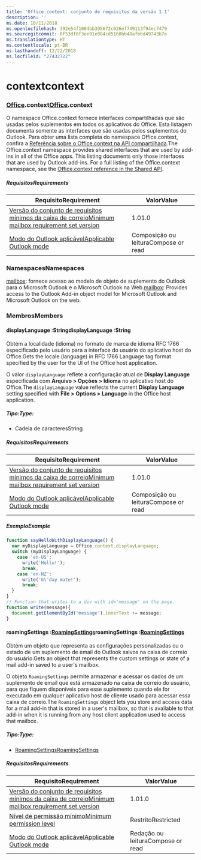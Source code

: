```yaml
---
title: 'Office.context: conjunto de requisitos da versão 1.1'
description: ''
ms.date: 10/11/2018
ms.openlocfilehash: 392e54f1004bb395672c026ef749113f94ec7479
ms.sourcegitcommit: 6f53df6f3ee91e084cd5160bb48afbbd49743b7e
ms.translationtype: HT
ms.contentlocale: pt-BR
ms.lasthandoff: 12/22/2018
ms.locfileid: "27432722"
---
```

# <a name="context"></a><span data-ttu-id="14c70-102">context</span><span class="sxs-lookup"><span data-stu-id="14c70-102">context</span></span>

### <a name="officeofficemdcontext"></a><span data-ttu-id="14c70-103">[Office](Office.md).context</span><span class="sxs-lookup"><span data-stu-id="14c70-103">[Office](Office.md).context</span></span>

<span data-ttu-id="14c70-p101">O namespace Office.context fornece interfaces compartilhadas que são usadas pelos suplementos em todos os aplicativos do Office. Esta listagem documenta somente as interfaces que são usadas pelos suplementos do Outlook. Para obter uma lista completa do namespace Office.context, confira a [Referência sobre o Office.context na API compartilhada](/javascript/api/office/office.context).</span><span class="sxs-lookup"><span data-stu-id="14c70-p101">The Office.context namespace provides shared interfaces that are used by add-ins in all of the Office apps. This listing documents only those interfaces that are used by Outlook add-ins. For a full listing of the Office.context namespace, see the [Office.context reference in the Shared API](/javascript/api/office/office.context).</span></span>


##### <a name="requirements"></a><span data-ttu-id="14c70-106">Requisitos</span><span class="sxs-lookup"><span data-stu-id="14c70-106">Requirements</span></span>

|<span data-ttu-id="14c70-107">Requisito</span><span class="sxs-lookup"><span data-stu-id="14c70-107">Requirement</span></span>| <span data-ttu-id="14c70-108">Valor</span><span class="sxs-lookup"><span data-stu-id="14c70-108">Value</span></span>|
|---|---|
|[<span data-ttu-id="14c70-109">Versão do conjunto de requisitos mínimos da caixa de correio</span><span class="sxs-lookup"><span data-stu-id="14c70-109">Minimum mailbox requirement set version</span></span>](/office/dev/add-ins/reference/requirement-sets/outlook-api-requirement-sets)| <span data-ttu-id="14c70-110">1.0</span><span class="sxs-lookup"><span data-stu-id="14c70-110">1.0</span></span>|
|[<span data-ttu-id="14c70-111">Modo do Outlook aplicável</span><span class="sxs-lookup"><span data-stu-id="14c70-111">Applicable Outlook mode</span></span>](https://docs.microsoft.com/outlook/add-ins/#extension-points)| <span data-ttu-id="14c70-112">Composição ou leitura</span><span class="sxs-lookup"><span data-stu-id="14c70-112">Compose or read</span></span>|

### <a name="namespaces"></a><span data-ttu-id="14c70-113">Namespaces</span><span class="sxs-lookup"><span data-stu-id="14c70-113">Namespaces</span></span>

<span data-ttu-id="14c70-114">[mailbox](office.context.mailbox.md): fornece acesso ao modelo de objeto de suplemento do Outlook para o Microsoft Outlook e o Microsoft Outlook na Web.</span><span class="sxs-lookup"><span data-stu-id="14c70-114">[mailbox](office.context.mailbox.md): Provides access to the Outlook Add-in object model for Microsoft Outlook and Microsoft Outlook on the web.</span></span>

### <a name="members"></a><span data-ttu-id="14c70-115">Membros</span><span class="sxs-lookup"><span data-stu-id="14c70-115">Members</span></span>

####  <a name="displaylanguage-string"></a><span data-ttu-id="14c70-116">displayLanguage :String</span><span class="sxs-lookup"><span data-stu-id="14c70-116">displayLanguage :String</span></span>

<span data-ttu-id="14c70-117">Obtém a localidade (idioma) no formato de marca de idioma RFC 1766 especificado pelo usuário para a interface do usuário do aplicativo host do Office.</span><span class="sxs-lookup"><span data-stu-id="14c70-117">Gets the locale (language) in RFC 1766 Language tag format specified by the user for the UI of the Office host application.</span></span>

<span data-ttu-id="14c70-118">O valor `displayLanguage` reflete a configuração atual de **Display Language** especificada com **Arquivo > Opções > Idioma** no aplicativo host do Office.</span><span class="sxs-lookup"><span data-stu-id="14c70-118">The `displayLanguage` value reflects the current **Display Language** setting specified with **File > Options > Language** in the Office host application.</span></span>

##### <a name="type"></a><span data-ttu-id="14c70-119">Tipo:</span><span class="sxs-lookup"><span data-stu-id="14c70-119">Type:</span></span>

*   <span data-ttu-id="14c70-120">Cadeia de caracteres</span><span class="sxs-lookup"><span data-stu-id="14c70-120">String</span></span>

##### <a name="requirements"></a><span data-ttu-id="14c70-121">Requisitos</span><span class="sxs-lookup"><span data-stu-id="14c70-121">Requirements</span></span>

|<span data-ttu-id="14c70-122">Requisito</span><span class="sxs-lookup"><span data-stu-id="14c70-122">Requirement</span></span>| <span data-ttu-id="14c70-123">Valor</span><span class="sxs-lookup"><span data-stu-id="14c70-123">Value</span></span>|
|---|---|
|[<span data-ttu-id="14c70-124">Versão do conjunto de requisitos mínimos da caixa de correio</span><span class="sxs-lookup"><span data-stu-id="14c70-124">Minimum mailbox requirement set version</span></span>](/office/dev/add-ins/reference/requirement-sets/outlook-api-requirement-sets)| <span data-ttu-id="14c70-125">1.0</span><span class="sxs-lookup"><span data-stu-id="14c70-125">1.0</span></span>|
|[<span data-ttu-id="14c70-126">Modo do Outlook aplicável</span><span class="sxs-lookup"><span data-stu-id="14c70-126">Applicable Outlook mode</span></span>](https://docs.microsoft.com/outlook/add-ins/#extension-points)| <span data-ttu-id="14c70-127">Composição ou leitura</span><span class="sxs-lookup"><span data-stu-id="14c70-127">Compose or read</span></span>|

##### <a name="example"></a><span data-ttu-id="14c70-128">Exemplo</span><span class="sxs-lookup"><span data-stu-id="14c70-128">Example</span></span>

```js
function sayHelloWithDisplayLanguage() {
  var myDisplayLanguage = Office.context.displayLanguage;
  switch (myDisplayLanguage) {
    case 'en-US':
      write('Hello!');
      break;
    case 'en-NZ':
      write('G\'day mate!');
      break;
  }
}
// Function that writes to a div with id='message' on the page.
function write(message){
  document.getElementById('message').innerText += message;
}
```

####  <a name="roamingsettings-roamingsettingsjavascriptapioutlook11officeroamingsettings"></a><span data-ttu-id="14c70-129">roamingSettings :[RoamingSettings](/javascript/api/outlook_1_1/office.RoamingSettings)</span><span class="sxs-lookup"><span data-stu-id="14c70-129">roamingSettings :[RoamingSettings](/javascript/api/outlook_1_1/office.RoamingSettings)</span></span>

<span data-ttu-id="14c70-130">Obtém um objeto que representa as configurações personalizadas ou o estado de um suplemento de email do Outlook salvos na caixa de correio do usuário.</span><span class="sxs-lookup"><span data-stu-id="14c70-130">Gets an object that represents the custom settings or state of a mail add-in saved to a user's mailbox.</span></span>

<span data-ttu-id="14c70-131">O objeto `RoamingSettings` permite armazenar e acessar os dados de um suplemento de email que está armazenado na caixa de correio do usuário, para que fiquem disponíveis para esse suplemento quando ele for executado em qualquer aplicativo host de cliente usado para acessar essa caixa de correio.</span><span class="sxs-lookup"><span data-stu-id="14c70-131">The `RoamingSettings` object lets you store and access data for a mail add-in that is stored in a user's mailbox, so that is available to that add-in when it is running from any host client application used to access that mailbox.</span></span>

##### <a name="type"></a><span data-ttu-id="14c70-132">Tipo:</span><span class="sxs-lookup"><span data-stu-id="14c70-132">Type:</span></span>

*   [<span data-ttu-id="14c70-133">RoamingSettings</span><span class="sxs-lookup"><span data-stu-id="14c70-133">RoamingSettings</span></span>](/javascript/api/outlook_1_1/office.RoamingSettings)

##### <a name="requirements"></a><span data-ttu-id="14c70-134">Requisitos</span><span class="sxs-lookup"><span data-stu-id="14c70-134">Requirements</span></span>

|<span data-ttu-id="14c70-135">Requisito</span><span class="sxs-lookup"><span data-stu-id="14c70-135">Requirement</span></span>| <span data-ttu-id="14c70-136">Valor</span><span class="sxs-lookup"><span data-stu-id="14c70-136">Value</span></span>|
|---|---|
|[<span data-ttu-id="14c70-137">Versão do conjunto de requisitos mínimos da caixa de correio</span><span class="sxs-lookup"><span data-stu-id="14c70-137">Minimum mailbox requirement set version</span></span>](/office/dev/add-ins/reference/requirement-sets/outlook-api-requirement-sets)| <span data-ttu-id="14c70-138">1.0</span><span class="sxs-lookup"><span data-stu-id="14c70-138">1.0</span></span>|
|[<span data-ttu-id="14c70-139">Nível de permissão mínimo</span><span class="sxs-lookup"><span data-stu-id="14c70-139">Minimum permission level</span></span>](https://docs.microsoft.com/outlook/add-ins/understanding-outlook-add-in-permissions)| <span data-ttu-id="14c70-140">Restrito</span><span class="sxs-lookup"><span data-stu-id="14c70-140">Restricted</span></span>|
|[<span data-ttu-id="14c70-141">Modo do Outlook aplicável</span><span class="sxs-lookup"><span data-stu-id="14c70-141">Applicable Outlook mode</span></span>](https://docs.microsoft.com/outlook/add-ins/#extension-points)| <span data-ttu-id="14c70-142">Redação ou leitura</span><span class="sxs-lookup"><span data-stu-id="14c70-142">Compose or read</span></span>|
